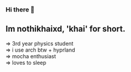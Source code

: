 ### Hi there 👋

<!--
**nothikhaixd/nothikhaixd** is a ✨ _special_ ✨ repository because its `README.md` (this file) appears on your GitHub profile.

Here are some ideas to get you started:

- 🔭 I’m currently working on ...
- 🌱 I’m currently learning ...
- 👯 I’m looking to collaborate on ...
- 🤔 I’m looking for help with ...
- 💬 Ask me about ...
- 📫 How to reach me: ...
- 😄 Pronouns: ...
- ⚡ Fun fact: ...
-->
## Im nothikhaixd, 'khai' for short.

=> 3rd year physics student\
=> i use arch btw + hyprland\
=> mocha enthusiast\
=> loves to sleep
